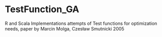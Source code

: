 # TestFunction_GA
R and Scala Implementations attempts of Test functions for optimization needs, paper by  Marcin Molga, Czesław Smutnicki 2005
